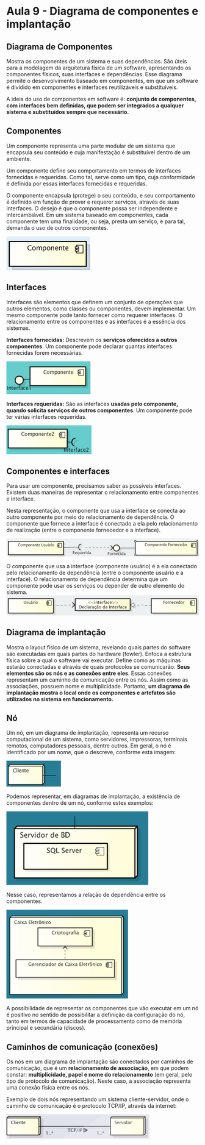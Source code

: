 # Aula 9 - Diagrama de componentes e implantação 

## Diagrama de Componentes 

Mostra os componentes de um sistema e suas dependências. São úteis para a modelagem da arquitetura física de um software, apresentando os componentes físicos, suas interfaces e dependências. Esse diagrama permite o desenvolvimento baseado em componentes, em que um software é dividido em componentes e interfaces reutilizáveis e substituíveis.  


A ideia do uso de componentes em software é: **conjunto de componentes, com interfaces bem definidas, que podem ser integrados a qualquer sistema e substituídos sempre que necessário.**


## Componentes 

Um componente representa uma parte modular de um sistema que encapsula seu conteúdo e cuja manifestação é substituível dentro de um ambiente. 

Um componente define seu comportamento em termos de interfaces fornecidas e requeridas. Como tal, serve como um tipo, cuja conformidade é definida por essas interfaces fornecidas e requeridas. 

O componente encapsula (protege) o seu conteúdo, e seu comportamento é definido em função de prover e requerer serviços, através de suas interfaces. O desejo é que o componente possa ser independente e intercambiável. Em um sistema baseado em componentes, cada componente tem uma finalidade, ou seja, presta um serviço, e para tal, demanda o uso de outros componentes.  

![componentes](../../media/modelagem_de_sistemas/aula09/img/componentes.png)

## Interfaces 

Interfaces são elementos que definem um conjunto de operações que outros elementos, como classes ou componentes, devem implementar. Um mesmo componente pode tanto fornecer como requerer interfaces. O relacionamento entre os componentes e as interfaces é a essência dos sistemas. 

 
**Interfaces fornecidas:** Descrevem os **serviços oferecidos a outros componentes**. Um componente pode declarar quantas interfaces fornecidas forem necessárias. 

![Interfaces fornecidas](../../media/modelagem_de_sistemas/aula09/img/interfaces1.png)

**Interfaces requeridas:** São as interfaces **usadas pelo componente, quando solicita serviços de outros componentes**. Um componente pode ter várias interfaces requeridas.

![Interfaces requeridas](../../media/modelagem_de_sistemas/aula09/img/interfaces2.png)


## Componentes e interfaces 

Para usar um componente, precisamos saber as possíveis interfaces. Existem duas maneiras de representar o relacionamento entre componentes e interface. 

Nesta representação, o componente que usa a interface se conecta ao outro componente por meio do relacionamento de dependência. O componente que fornece a interface é conectado a ela pelo relacionamento de realização (entre o componente fornecedor e a interface). 

![Componentes e interfaces](../../media/modelagem_de_sistemas/aula09/img/componentes_interfaces1.png)

O componente que usa a interface (componente usuário) é a ela conectado pelo relacionamento de dependência (entre o componente usuário e a interface). O relacionamento de dependência determina que um componente pode usar os serviços ou depender de outro elemento do sistema.
![Componentes e interfaces](../../media/modelagem_de_sistemas/aula09/img/componentes_interfaces2.png)

## Diagrama de implantação 

Mostra o layout físico de um sistema, revelando quais partes do software são executadas em quais partes do hardware (fowler). Enfoca a estrutura física sobre a qual o software vai executar. Define como as máquinas estarão conectadas e através de quais protocolos se comunicarão. **Seus elementos são os nós e as conexões entre eles**. Essas conexões representam um caminho de comunicação entre os nós. Assim como as associações, possuem nome e multiplicidade. Portanto, **um diagrama de implantação mostra o local onde os componentes e artefatos são utilizados no sistema em funcionamento.**

## Nó 

Um nó, em um diagrama de implantação, representa um recurso computacional de um sistema, como servidores, impressoras, terminais remotos, computadores pessoais, dentre outros. Em geral, o nó é identificado por um nome, que o descreve, conforme esta imagem: 

![Nó](../../media/modelagem_de_sistemas/aula09/img/no1.png)

Podemos representar, em diagramas de implantação, a existência de componentes dentro de um nó, conforme estes exemplos: 

![Existência de componentes dentro de um nó](../../media/modelagem_de_sistemas/aula09/img/no2.png)

Nesse caso, representamos a relação de dependência entre os componentes. 

![Relação de dependência entre os componentes](../../media/modelagem_de_sistemas/aula09/img/no3.png)

A possibilidade de representar os componentes que vão executar em um nó é positivo no sentido de possibilitar a definição da configuração do nó, tanto em termos de capacidade de processamento como de memória principal e secundária (discos). 

## Caminhos de comunicação (conexões) 

Os nós em um diagrama de implantação são conectados por caminhos de comunicação, que é um **relacionamento de associação**, em que podem constar: **multiplicidade, papel e nome do relacionamento** (em geral, pelo tipo de protocolo de comunicação). Neste caso, a associação representa uma conexão física entre os nós. 

Exemplo de dois nós representando um sistema cliente-servidor, onde o caminho de comunicação é o protocolo TCP/IP, através da internet: 

![Caminhos de comunicação](../../media/modelagem_de_sistemas/aula09/img/conexoes.png)